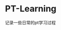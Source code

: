 














































































































































# PT-Learning
记录一些日常的pt学习过程
